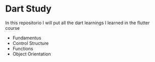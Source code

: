 # Dart Study
In this repositorio I will put all the dart learnings I learned in the flutter course

- Fundamentus
- Control Structure
- Functions
- Object Orientation

